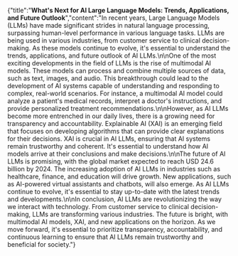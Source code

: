 {"title":"**What's Next for AI Large Language Models: Trends, Applications, and Future Outlook**","content":"In recent years, Large Language Models (LLMs) have made significant strides in natural language processing, surpassing human-level performance in various language tasks. LLMs are being used in various industries, from customer service to clinical decision-making. As these models continue to evolve, it's essential to understand the trends, applications, and future outlook of AI LLMs.\n\nOne of the most exciting developments in the field of LLMs is the rise of multimodal AI models. These models can process and combine multiple sources of data, such as text, images, and audio. This breakthrough could lead to the development of AI systems capable of understanding and responding to complex, real-world scenarios. For instance, a multimodal AI model could analyze a patient's medical records, interpret a doctor's instructions, and provide personalized treatment recommendations.\n\nHowever, as AI LLMs become more entrenched in our daily lives, there is a growing need for transparency and accountability. Explainable AI (XAI) is an emerging field that focuses on developing algorithms that can provide clear explanations for their decisions. XAI is crucial in AI LLMs, ensuring that AI systems remain trustworthy and coherent. It's essential to understand how AI models arrive at their conclusions and make decisions.\n\nThe future of AI LLMs is promising, with the global market expected to reach USD 24.6 billion by 2024. The increasing adoption of AI LLMs in industries such as healthcare, finance, and education will drive growth. New applications, such as AI-powered virtual assistants and chatbots, will also emerge. As AI LLMs continue to evolve, it's essential to stay up-to-date with the latest trends and developments.\n\nIn conclusion, AI LLMs are revolutionizing the way we interact with technology. From customer service to clinical decision-making, LLMs are transforming various industries. The future is bright, with multimodal AI models, XAI, and new applications on the horizon. As we move forward, it's essential to prioritize transparency, accountability, and continuous learning to ensure that AI LLMs remain trustworthy and beneficial for society."}